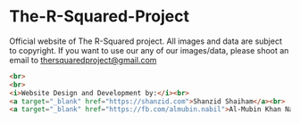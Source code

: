 # The-R-Squared-Project

Official website of The R-Squared project. All images and data are subject to copyright. If you want to use our any of our images/data,
please shoot an email to thersquaredproject@gmail.com

```html
<br>
<br>
<i>Website Design and Development by:</i><br>
<a target="_blank" href="https://shanzid.com">Shanzid Shaiham</a><br>
<a target="_blank" href="https://fb.com/almubin.nabil">Al-Mubin Khan Nabil</a>
```